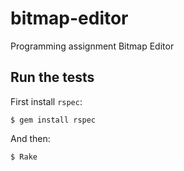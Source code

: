 bitmap-editor
=============

Programming assignment Bitmap Editor


## Run the tests

First install `rspec`:

    $ gem install rspec

And then:

    $ Rake